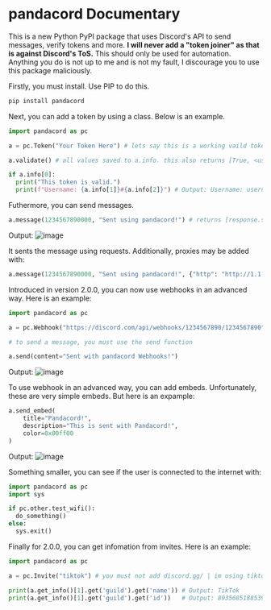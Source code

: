 # pandacord Documentary

This is a new Python PyPI package that uses Discord's API to send messages, verify tokens and more. **I will never add a "token joiner" as that is against Discord's ToS.** This should only be used for automation. Anything you do is not up to me and is not my fault, I discourage you to use this package maliciously.

Firstly, you must install. Use PIP to do this.
```bat
pip install pandacord
```

Next, you can add a token by using a class. Below is an example.

```py
import pandacord as pc

a = pc.Token("Your Token Here") # lets say this is a working vaild token

a.validate() # all values saved to a.info. this also returns [True, <username>, <discriminator>, <userid>]

if a.info[0]:
  print("This token is valid.")
  print(f"Username: {a.info[1]}#{a.info[2]}") # Output: Username: username#0001
```

Futhermore, you can send messages.

```py
a.message(1234567890000, "Sent using pandacord!") # returns [response.status_code, response.json()]
```
Output:
![image](https://github.com/user-attachments/assets/1d74fbec-7330-4ae9-b240-b3ab259f4594)

It sents the message using requests. Additionally, proxies may be added with:
```py
a.message(1234567890000, "Sent using pandacord!", {"http": "http://1.1.1.1"}) # returns [response.status_code, response.json()]
```

Introduced in version 2.0.0, you can now use webhooks in an advanced way. Here is an example:

```py
import pandacord as pc

a = pc.Webhook("https://discord.com/api/webhooks/1234567890/1234567890") # pretent this is a valid webhook

# to send a message, you must use the send function

a.send(content="Sent with pandacord Webhooks!")
```
Output: ![image](https://github.com/user-attachments/assets/2d4f96e0-b008-47ff-89fc-ec55b1d91fb5)

To use webhook in an advanced way, you can add embeds. Unfortunately, these are very simple embeds. But here is an expample:

```py
a.send_embed(
    title="Pandacord!",
    description="This is sent with Pandacord!",
    color=0x00ff00
)
```
Output: ![image](https://github.com/user-attachments/assets/8d50df7a-62d0-4459-ae5e-8f329a9c6258)

Something smaller, you can see if the user is connected to the internet with:

```py
import pandacord as pc
import sys

if pc.other.test_wifi():
  do_something()
else:
  sys.exit()
```

Finally for 2.0.0, you can get infomation from invites. Here is an example:

```py
import pandacord as pc

a = pc.Invite("tiktok") # you must not add discord.gg/ | im using tiktok as an example

print(a.get_info()[1].get('guild').get('name')) # Output: TikTok
print(a.get_info()[1].get('guild').get('id'))   # Output: 893568518853914664
```

